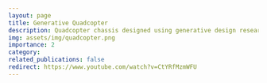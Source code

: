 ```yaml
---
layout: page
title: Generative Quadcopter
description: Quadcopter chassis designed using generative design research prototype software.
img: assets/img/quadcopter.png
importance: 2
category: 
related_publications: false
redirect: https://www.youtube.com/watch?v=CtYRfMzmWFU
---
```


